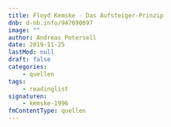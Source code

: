 ```yaml
---
title: Floyd Kemske - Das Aufsteiger-Prinzip
dnb: d-nb.info/947690697
image: ""
author: Andreas Petersell
date: 2019-11-25
lastMod: null
draft: false
categories:
    - quellen
tags:
    - readinglist
signaturen:
    - kemske-1996
fmContentType: quellen
---
```

